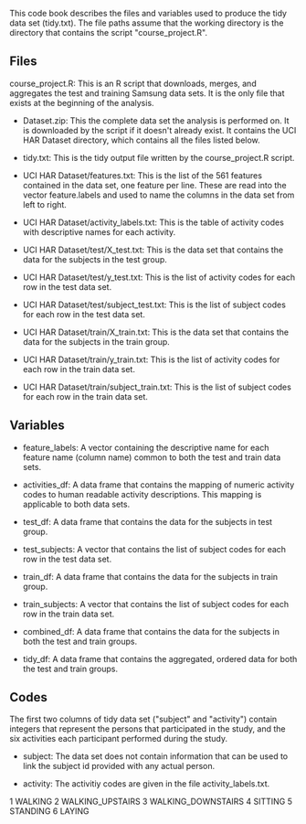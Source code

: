 This code book describes the files and variables used to produce the tidy data set (tidy.txt). The file paths assume that the 
working directory is the directory that contains the script "course_project.R".

## Files 

course_project.R: This is an R script that downloads, merges, and aggregates the test and training Samsung data sets. It is the only file that exists at the beginning of the analysis. 

* Dataset.zip: This the complete data set the analysis is performed on. It is downloaded by the script if it doesn't 
already exist. It contains the UCI HAR Dataset directory, which contains all the files listed below.

* tidy.txt: This is the tidy output file written by the course_project.R script. 

* UCI HAR Dataset/features.txt: This is the list of the 561 features contained in the data set, one feature per line. These are 
read into the vector feature.labels and used to name the columns in the data set from left to right.

* UCI HAR Dataset/activity_labels.txt: This is the table of activity codes with descriptive names for each activity.

* UCI HAR Dataset/test/X_test.txt: This is the data set that contains the data for the subjects in the test group.

* UCI HAR Dataset/test/y_test.txt: This is the list of activity codes for each row in the test data set.

* UCI HAR Dataset/test/subject_test.txt: This is the list of subject codes for each row in the test data set.

* UCI HAR Dataset/train/X_train.txt: This is the data set that contains the data for the subjects in the train group.

* UCI HAR Dataset/train/y_train.txt: This is the list of activity codes for each row in the train data set.

* UCI HAR Dataset/train/subject_train.txt: This is the list of subject codes for each row in the train data set.

## Variables

* feature_labels: A vector containing the descriptive name for each feature name (column name) common to both the test and train data sets.

* activities_df: A data frame that contains the mapping of numeric activity codes to human readable activity descriptions. This mapping is applicable to both data sets.

* test_df: A data frame that contains the data for the subjects in test group.

* test_subjects: A vector that contains the list of subject codes for each row in the test data set.

* train_df: A data frame that contains the data for the subjects in train group.

* train_subjects: A vector that contains the list of subject codes for each row in the train data set.

* combined_df: A data frame that contains the data for the subjects in both the test and train groups.

* tidy_df: A data frame that contains the aggregated, ordered data for both the test and train groups.

## Codes

The first two columns of tidy data set ("subject" and "activity") contain integers that represent the persons that participated 
in the study, and the six activities each participant performed during the study.

* subject: The data set does not contain information that can be used to link the subject id provided with any actual person.  

* activity: The activitiy codes are given in the file activity_labels.txt.

1 WALKING
2 WALKING_UPSTAIRS
3 WALKING_DOWNSTAIRS
4 SITTING
5 STANDING
6 LAYING
